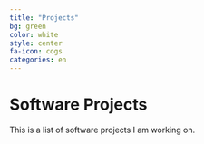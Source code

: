 ```yaml
---
title: "Projects"
bg: green
color: white
style: center
fa-icon: cogs
categories: en
---
```


# Software Projects
This is a list of software projects I am working on.
